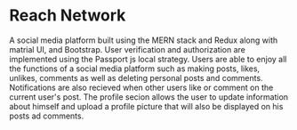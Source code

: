 # Reach Network
A social media platform built using the MERN stack and Redux along with matrial UI, and Bootstrap. User verification and authorization are implemented using the Passport js local strategy. Users are able to enjoy all the functions of a social media platform such as making posts, likes, unlikes, comments as well as deleting personal posts and comments. Notifications are also recieved when other users like or comment on the current user's post. The profile secion allows the user to update information about himself and upload a profile picture that will also be displayed on his posts ad comments. 

